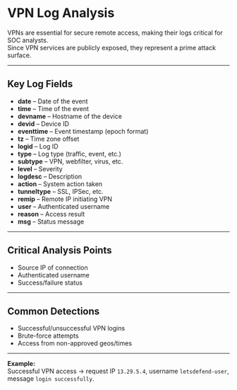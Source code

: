 # VPN Log Analysis

VPNs are essential for secure remote access, making their logs critical for SOC analysts.  
Since VPN services are publicly exposed, they represent a prime attack surface.

---

## Key Log Fields
- **date** – Date of the event
- **time** – Time of the event
- **devname** – Hostname of the device
- **devid** – Device ID
- **eventtime** – Event timestamp (epoch format)
- **tz** – Time zone offset
- **logid** – Log ID
- **type** – Log type (traffic, event, etc.)
- **subtype** – VPN, webfilter, virus, etc.
- **level** – Severity
- **logdesc** – Description
- **action** – System action taken
- **tunneltype** – SSL, IPSec, etc.
- **remip** – Remote IP initiating VPN
- **user** – Authenticated username
- **reason** – Access result
- **msg** – Status message

---

## Critical Analysis Points
- Source IP of connection
- Authenticated username
- Success/failure status

---

## Common Detections
- Successful/unsuccessful VPN logins
- Brute-force attempts
- Access from non-approved geos/times

---

**Example:**  
Successful VPN access → request IP `13.29.5.4`, username `letsdefend-user`, message `login successfully`.
